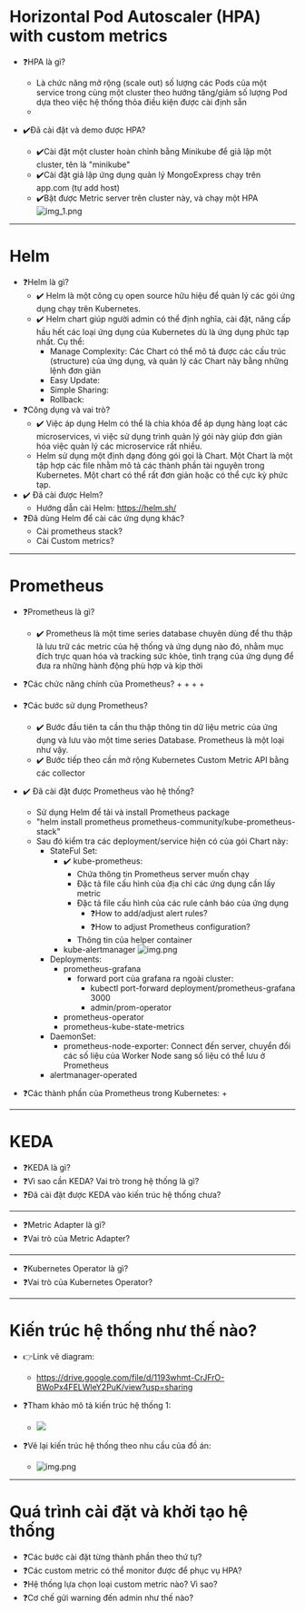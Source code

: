 # Horizontal Pod Autoscaler (HPA) with custom metrics

+ ❓HPA là gì?
    + Là chức năng mở rộng (scale out) số lượng các Pods của một service trong cùng một cluster theo hướng tăng/giảm số
      lượng Pod dựa theo việc hệ thống thỏa điều kiện được cài định sẵn
    +

+ ✔️Đã cài đặt và demo được HPA?
    + ✔️Cài đặt một cluster hoàn chỉnh bằng Minikube để giả lập một cluster, tên là "minikube"
    + ✔️Cài đặt giả lập ứng dụng quản lý MongoExpress chạy trên app.com (tự add host)
    + ✔️Bật được Metric server trên cluster này, và chạy một HPA
      ![img_1.png](img/mongo_express_basic_struct.png)

___

# Helm

+ ❓Helm là gì?
    + ✔️ Helm là một công cụ open source hữu hiệu để quản lý các gói ứng dụng chạy trên Kubernetes.
    + ✔️ Helm chart giúp người admin có thể định nghĩa, cài đặt, nâng cấp hầu hết các loại ứng dụng của Kubernetes dù là
      ứng dụng phức tạp nhất. Cụ thể:
        + Manage Complexity: Các Chart có thể mô tả được các cấu trúc (structure) của ứng dụng, và quản lý các Chart này
          bằng những lệnh đơn giản
        + Easy Update:
        + Simple Sharing:
        + Rollback:
+ ❓Công dụng và vai trò?
    + ✔️ Việc áp dụng Helm có thể là chìa khóa để áp dụng hàng loạt các microservices, vì việc sử dụng trình quản lý gói
      này giúp đơn giản hóa việc quản lý các microservice rất nhiều.
    + Helm sử dụng một định dạng đóng gói gọi là Chart. Một Chart là một tập hợp các file nhằm mô tả các thành phần tài
      nguyên trong Kubernetes. Một chart có thể rất đơn giản hoặc có thể cực kỳ phức tạp.
+ ✔️ Đã cài được Helm?
    + Hướng dẫn cài Helm: https://helm.sh/
+ ❓Đã dùng Helm để cài các ứng dụng khác?
    + Cài prometheus stack?
    + Cài Custom metrics?

___

# Prometheus

+ ❓Prometheus là gì?
    + ✔️ Prometheus là một time series database chuyên dùng để thu thập là lưu trữ các metric của hệ thống và ứng dụng
      nào đó, nhằm mục đích trực quan hóa và tracking sức khỏe, tình trạng của ứng dụng để đưa ra những hành động phù
      hợp và kịp thời
+ ❓Các chức năng chính của Prometheus?
    +
    +
    +
    +
+ ❓Các bước sử dụng Prometheus?
    + ✔️ Bước đầu tiên ta cần thu thập thông tin dữ liệu metric của ứng dụng và lưu vào một time series Database.
      Prometheus là một loại như vậy.
    + ✔️ Bước tiếp theo cần mở rộng Kubernetes Custom Metric API bằng các collector
+ ✔️ Đã cài đặt được Prometheus vào hệ thống?
    + Sử dụng Helm để tải và install Prometheus package
    + "helm install prometheus prometheus-community/kube-prometheus-stack"
    + Sau đó kiểm tra các deployment/service hiện có của gói Chart này:
        + StateFul Set:
            + ✔️ kube-prometheus:
                + Chứa thông tin Prometheus server muốn chạy
                + Đặc tả file cấu hình của địa chỉ các ứng dụng cần lấy metric
                + Đặc tả file cấu hình của các rule cảnh báo của ứng dụng
                    + ❓How to add/adjust alert rules?
                    + ❓How to adjust Prometheus configuration?
                + Thông tin của helper container
            + kube-alertmanager
              ![img.png](img/prometheus_statefulSets.png)
        + Deployments:
            + prometheus-grafana
              + forward port của grafana ra ngoài cluster: 
                + kubectl port-forward deployment/prometheus-grafana 3000
                + admin/prom-operator
            + prometheus-operator
            + prometheus-kube-state-metrics
        + DaemonSet:
            + prometheus-node-exporter: Connect đến server, chuyển đổi các số liệu của Worker Node sang số liệu có thể
              lưu ở Prometheus
        + alertmanager-operated

+ ❓Các thành phần của Prometheus trong Kubernetes:
    +

___

# KEDA

+ ❓KEDA là gì?
+ ❓Vì sao cần KEDA? Vai trò trong hệ thống là gì?
+ ❓Đã cài đặt được KEDA vào kiến trúc hệ thống chưa?

___

+ ❓Metric Adapter là gì?
+ ❓Vai trò của Metric Adapter?

___

+ ❓Kubernetes Operator là gì?
+ ❓Vai trò của Kubernetes Operator?

___

# Kiến trúc hệ thống như thế nào?

+ 👉️Link vẽ diagram:
    + https://drive.google.com/file/d/1193whmt-CrJFrO-BWoPx4FELWleY2PuK/view?usp=sharing

+ ❓Tham khảo mô tả kiến trúc hệ thống 1:
    + ![](img/HPA_structure.png)
+ ❓Vẽ lại kiến trúc hệ thống theo nhu cầu của đồ án:
    + ![img.png](img/custom_architecture.png)

___

# Quá trình cài đặt và khởi tạo hệ thống

+ ❓Các bước cài đặt từng thành phần theo thứ tự?
+ ❓Các custom metric có thể monitor được để phục vụ HPA?
+ ❓Hệ thống lựa chọn loại custom metric nào? Vì sao?
+ ❓Cơ chế gửi warning đến admin như thế nào?

